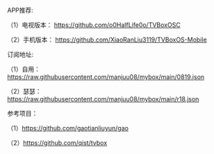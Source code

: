 APP推荐:

（1）电视版本：
https://github.com/o0HalfLife0o/TVBoxOSC

（2）手机版本：
https://github.com/XiaoRanLiu3119/TVBoxOS-Mobile

订阅地址:

（1）自用：
https://raw.githubusercontent.com/manjuu08/mybox/main/0819.json

（2）瑟瑟：
https://raw.githubusercontent.com/manjuu08/mybox/main/r18.json

参考项目：

（1）https://github.com/gaotianliuyun/gao

（2）https://github.com/qist/tvbox
